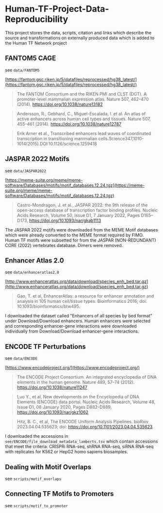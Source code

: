 # Human-TF-Project-Data-Reproducibility 
This project stores the data, scripts, citation and links which describe the source and transformations on externally
produced data which is added to the Human TF Network project 

## FANTOM5 CAGE
see `data/FANTOM5`

[https://fantom.gsc.riken.jp/5/datafiles/reprocessed/hg38_latest/](https://fantom.gsc.riken.jp/5/datafiles/reprocessed/hg38_latest/)
> The FANTOM Consortium and the RIKEN PMI and CLST (DGT). A promoter-level
> mammalian expression atlas. Nature 507, 462–470 (2014).
> https://doi.org/10.1038/nature13182

> Andersson, R., Gebhard, C., Miguel-Escalada, I. et al. An atlas of active
> enhancers across human cell types and tissues. Nature 507, 455–461 (2014).
> https://doi.org/10.1038/nature12787

> Erik Arner et al., Transcribed enhancers lead waves of coordinated
> transcription in transitioning mammalian
> cells.Science347,1010-1014(2015).DOI:10.1126/science.1259418 



## JASPAR 2022 Motifs
see `data/JASPAR2022`

[https://meme-suite.org/meme/meme-software/Databases/motifs/motif_databases.12.24.tgz](https://meme-suite.org/meme/meme-software/Databases/motifs/motif_databases.12.24.tgz)
> Castro-Mondragon, J. et al., JASPAR 2022: the 9th release of the open-access
> database of transcription factor binding profiles. Nucleic Acids Research,
> Volume 50, Issue D1, 7 January 2022, Pages D165–D173,
> https://doi.org/10.1093/nar/gkab1113

The JASPAR 2022 motifs were downloaded from the MEME Motif databases which were
already converted to the MEME format required by FIMO. Human TF motifs were
subsetted for from the JASPAR (NON-REDUNDANT) CORE (2022) vertebrates database.
Dimers were removed.


## Enhancer Atlas 2.0
see `data/enhanceratlas2.0`

[http://www.enhanceratlas.org/data/download/species_enh_bed.tar.gz](http://www.enhanceratlas.org/data/download/species_enh_bed.tar.gz)
> Gao, T. et al, EnhancerAtlas: a resource for enhancer annotation and analysis
> in 105 human cell/tissue types. Bioinformatics 2016; doi:
> 10.1093/bioinformatics/btw495.

I downloaded the dataset called "Enhancers of all species by bed format" under
Download/Download enhancers. Human enhancers were selected and corresponding
enhancer-gene interactions were downloaded individually from Download/Download
enhancer-gene interactions.

## ENCODE TF Perturbations
see `data/ENCODE`

[https://www.encodeproject.org/](https://www.encodeproject.org/)
> The ENCODE Project Consortium. An integrated encyclopedia of DNA elements in
> the human genome. Nature 489, 57–74 (2012).
> https://doi.org/10.1038/nature11247

> Luo Y., et al,  New developments on the Encyclopedia of DNA Elements (ENCODE)
> data portal.  Nucleic Acids Research, Volume 48, Issue D1, 08 January 2020,
> Pages D882–D889, https://doi.org/10.1093/nar/gkz1062

> Hitz, B. C., et al,  The ENCODE Uniform Analysis Pipelines. bioRxiv
> 2023.04.04.535623; doi: https://doi.org/10.1101/2023.04.04.535623

I downloaded the accessions in `see/ENCODE/file_download_metadata_lamberts.tsv`
which contain accessions that meet the criteria: CRISPRi RNA-seq, shRNA RNA-seq,
siRNA RNA-seq with replicates for K562 or HepG2 homo sapiens biosamples.

## Dealing with Motif Overlaps
see `scripts/motif_overlaps`

## Connecting TF Motifs to Promoters
see `scripts/motif_to_promoter`
